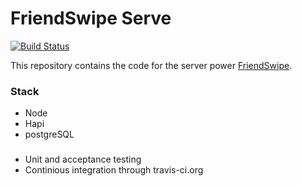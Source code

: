 FriendSwipe Serve
==========
 
[![Build Status](https://travis-ci.org/mfbadr/mb-friendswipe2-server.svg?branch=master)](https://travis-ci.org/mfbadr/mb-friendswipe2-server)

This repository contains the code for the server power [FriendSwipe](https://github.com/mfbadr/mb-friendswipe2).

### Stack
- Node
- Hapi
- postgreSQL

###
- Unit and acceptance testing
- Continious integration through travis-ci.org

